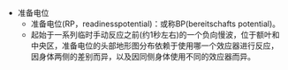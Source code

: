 - 准备电位  
	- 准备电位(RP，readinesspotential)：或称BP(bereitschafts potential)。 
	- 起始于一系列临时手动反应之前(约1秒左右)的一个负向慢波，位于额叶和中央区，准备电位的头部地形图分布依赖于使用哪一个效应器进行反应，因身体两侧的差别而异，以及因同侧身体使用不同的效应器而异。 